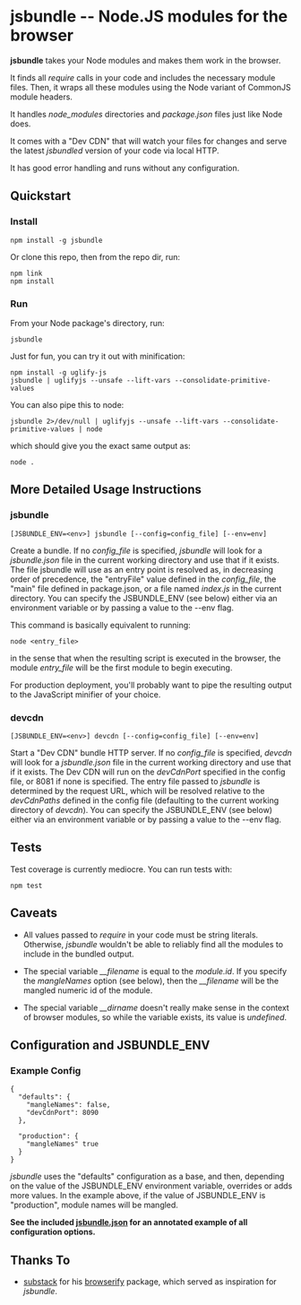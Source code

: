 # jsbundle -- Node.JS modules for the browser

**jsbundle** takes your Node modules and makes them work in the browser.

It finds all *require* calls in your code and includes the necessary module files. Then, it wraps all these modules using the Node variant of CommonJS module headers.

It handles *node\_modules* directories and *package.json* files just like Node does.

It comes with a "Dev CDN" that will watch your files for changes and serve the latest *jsbundled* version of your code via local HTTP.

It has good error handling and runs without any configuration.


## Quickstart

### Install

    npm install -g jsbundle

Or clone this repo, then from the repo dir, run:

    npm link
    npm install

### Run

From your Node package's directory, run:

    jsbundle

Just for fun, you can try it out with minification:

    npm install -g uglify-js
    jsbundle | uglifyjs --unsafe --lift-vars --consolidate-primitive-values

You can also pipe this to node:

    jsbundle 2>/dev/null | uglifyjs --unsafe --lift-vars --consolidate-primitive-values | node

which should give you the exact same output as:

    node .

## More Detailed Usage Instructions

### jsbundle

    [JSBUNDLE_ENV=<env>] jsbundle [--config=config_file] [--env=env]

Create a bundle.
If no *config\_file* is specified, *jsbundle* will look for a *jsbundle.json* file in the current working directory and use that if it exists.
The file jsbundle will use as an entry point is resolved as, in decreasing order of precedence, the "entryFile" value defined in the *config\_file*, the "main" file defined in package.json, or a file named *index.js* in the current directory.
You can specify the JSBUNDLE\_ENV (see below) either via an environment variable or by passing a value to the --env flag.

This command is basically equivalent to running:

    node <entry_file>

in the sense that when the resulting script is executed in the browser, the module *entry\_file* will be the first module to begin executing.

For production deployment, you'll probably want to pipe the resulting output to the JavaScript minifier of your choice.

### devcdn

    [JSBUNDLE_ENV=<env>] devcdn [--config=config_file] [--env=env]

Start a "Dev CDN" bundle HTTP server.
If no *config\_file* is specified, *devcdn* will look for a *jsbundle.json* file in the current working directory and use that if it exists.
The Dev CDN will run on the *devCdnPort* specified in the config file, or 8081 if none is specified.
The entry file passed to *jsbundle* is determined by the request URL, which will be resolved relative to the *devCdnPaths* defined in the config file (defaulting to the current working directory of *devcdn*).
You can specify the JSBUNDLE\_ENV (see below) either via an environment variable or by passing a value to the --env flag.

## Tests

Test coverage is currently mediocre. You can run tests with:

    npm test

## Caveats

* All values passed to *require* in your code must be string literals. Otherwise, *jsbundle* wouldn't be able to reliably find all the modules to include in the bundled output.

* The special variable *\_\_filename* is equal to the *module.id*. If you specify the *mangleNames* option (see below), then the *\_\_filename* will be the mangled numeric id of the module.

* The special variable *\_\_dirname* doesn't really make sense in the context of browser modules, so while the variable exists, its value is *undefined*.


## Configuration and JSBUNDLE\_ENV

### Example Config

    {
      "defaults": {
        "mangleNames": false,
        "devCdnPort": 8090
      },

      "production": {
        "mangleNames" true
      }
    }

*jsbundle* uses the "defaults" configuration as a base, and then, depending on the value of the JSBUNDLE\_ENV environment variable, overrides or adds more values.
In the example above, if the value of JSBUNDLE\_ENV is "production", module names will be mangled.

**See the included [jsbundle.json](https://github.com/proxv/jsbundle/blob/master/jsbundle.json) for an annotated example of all configuration options.**

## Thanks To

* [substack](https://github.com/substack) for his [browserify](https://github.com/substack/node-browserify) package, which served as inspiration for *jsbundle*.

